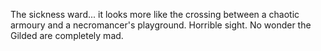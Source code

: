 The sickness ward... it looks more like the crossing between a chaotic armoury and a necromancer's playground. Horrible sight. No wonder the Gilded are completely mad.
